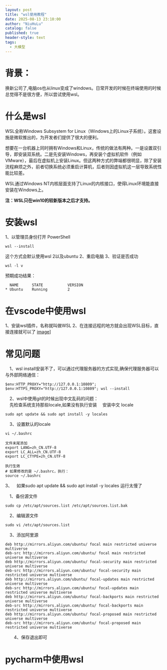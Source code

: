 ```yaml
---
layout: post
title: "wsl使用教程"
date: 2025-08-13 23:10:00
author: "NiuHuLu"
catalog: false
published: true
header-style: text
tags:
  - 大模型
---
```


# 背景：
换新公司了,电脑os也从linux变成了windows。日常开发的时候在终端使用的时候总觉得不是很方便，所以尝试使用wsl。

# 什么是wsl
WSL全称Windows Subsystem for Linux（Windows上的Linux子系统）。这套设施是微软推出的，为开发者们提供了很大的便利。

想要在一台机器上同时拥有Windows和Linux，传统的做法有两种。一是设置双引导，即安装双系统。二是先安装Windows，再安装个虚拟机软件（例如VMware），最后在虚拟机上安装Linux。但这两种方式的弊端都很明显，除了安装流程麻烦之外，前者切换系统必须重启计算机，后者则因虚拟机这一层导致系统性能比较差。

WSL通过Windows NT内核层面支持了Linux的内核接口，使得Linux环境能直接安装在Windows上。

**注：WSL只在win10的较新版本之后才支持。**

# 安装wsl
1、以管理员身份打开 PowerShell
```
wsl --install
```
这个方式会默认使用wsl 2以及ubuntu
2、重启电脑
3、验证是否成功
```
wsl -l v
```
预期成功结果：
```
  NAME      STATE           VERSION
* Ubuntu    Running         2
```


# 在vscode中使用wsl
1、安装wsl插件，名称就叫做WSL
2、在连接远程的地方就会出现WSL目标，直接连接就可以了
[image](../pict/wsl.png)]




# 常见问题
&emsp;1、wsl install安装不了，可以通过代理服务器的方式实现,确保代理服务器可以与外部网络通信：  
```
$env:HTTP_PROXY="http://127.0.0.1:10809"; $env:HTTPS_PROXY="http://127.0.0.1:10809"; wsl --install
```
&emsp;2、wsl中使用git的时候出现中文乱码的问题：  
&emsp;先检查系统支持那些locale,如果没有执行安装
&emsp;安装中文 locale
```
sudo apt update && sudo apt install -y locales
```
&emsp;3、设置默认的locale
```
vi ~/.bashrc 

文件末尾添加
export LANG=zh_CN.UTF-8
export LC_ALL=zh_CN.UTF-8
export LC_CTYPE=zh_CN.UTF-8

执行生效
# 如果修改的是 ~/.bashrc，执行：
source ~/.bashrc

```

3、&emsp;如果sudo apt update && sudo apt install -y locales  运行太慢了

&emsp;1、备份源文件
```
sudo cp /etc/apt/sources.list /etc/apt/sources.list.bak
```
&emsp;2、编辑源文件
```
sudo vi /etc/apt/sources.list
```
&emsp;3、添加阿里源
```
deb http://mirrors.aliyun.com/ubuntu/ focal main restricted universe multiverse
deb-src http://mirrors.aliyun.com/ubuntu/ focal main restricted universe multiverse
deb http://mirrors.aliyun.com/ubuntu/ focal-security main restricted universe multiverse
deb-src http://mirrors.aliyun.com/ubuntu/ focal-security main restricted universe multiverse
deb http://mirrors.aliyun.com/ubuntu/ focal-updates main restricted universe multiverse
deb-src http://mirrors.aliyun.com/ubuntu/ focal-updates main restricted universe multiverse
deb http://mirrors.aliyun.com/ubuntu/ focal-backports main restricted universe multiverse
deb-src http://mirrors.aliyun.com/ubuntu/ focal-backports main restricted universe multiverse
deb http://mirrors.aliyun.com/ubuntu/ focal-proposed main restricted universe multiverse
deb-src http://mirrors.aliyun.com/ubuntu/ focal-proposed main restricted universe multiverse
```
&emsp;&emsp;4、保存退出即可

# pycharm中使用wsl
